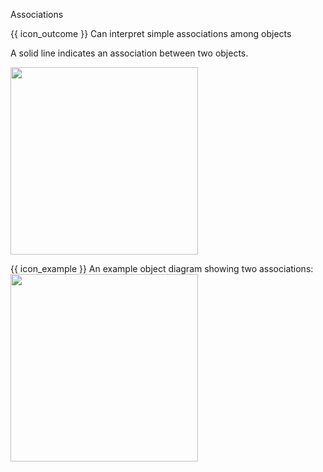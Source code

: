 <span id="title">Associations</span>

<span id="prereqs"></span>

<span id="outcomes">{{ icon_outcome }} Can interpret simple associations among objects</span>

<div id="body">

A solid line indicates an association between two objects.

<img src="{{baseUrl}}/uml/objectDiagrams/associations/images/notation.png" width="300" />

<box>

{{ icon_example }} An example object diagram showing two associations:<br>
<img src="{{baseUrl}}/uml/objectDiagrams/associations/images/example.png" width="300" />

</box>

</div>

<div id="extras">
</div>